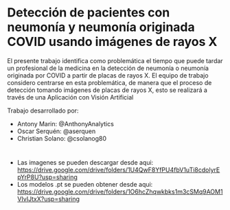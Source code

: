 # Detección de pacientes con neumonía y neumonía originada COVID usando imágenes de rayos X

El presente trabajo identifica como problemática el tiempo que puede tardar un profesional de la medicina en la detección de neumonía o neumonía originada por COVID a partir de placas de rayos X. El equipo de trabajo considero centrarse en esta problemática, de manera que el proceso de detección tomando imágenes de placas de rayos X, esto se realizará a través de una Aplicación con Visión Artificial

Trabajo desarrollado por:
- Antony Marin: @AnthonyAnalytics
- Oscar Serquén: @aserquen
- Christian Solano: @csolanog80

#
- Las imagenes se pueden descargar desde aqui: https://drive.google.com/drive/folders/1U4QwF8YfPU4fbV1uTi8cdolyrEpYrP8U?usp=sharing 
- Los modelos .pt se pueden obtener desde aqui: https://drive.google.com/drive/folders/1O6hcZhqwkbks1m3cSMq9AOM1VIvIJtxX?usp=sharing
